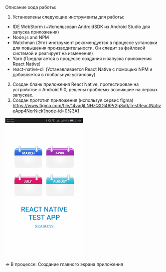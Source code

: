 Описание хода работы:
1) Установлены следующие инструменты для работы:
- IDE WebStorm (+Использован AndroidSDK из Android Studio для запуска приложения)
- Node.js and NPM
- Watchman (Этот инструмент рекомендуется в процессе установки для повышения производительности. Он следит за файловой системой и реагирует на изменения)
- Yarn (Предлагается в процессе создания и запуска приложения React Native)
- react-native-cli (Устанавливается React Native c помощью NPM и добавляется в глобальную установку)
2) Создан бланк приложения React Native, протестирован на устройстве с Android 9.0, решены проблемы возникшие на первых запусках.
3) Создан прототип приложения (используя сервис figma) https://www.figma.com/file/14vadjLNHzQXG46Pr2g8x0/TestReactNativeApp4NorNick?node-id=0%3A1

![Screenshot](resources/gitHubResources/prototype.gif)

=> В процессе: Создание главного экрана приложения
